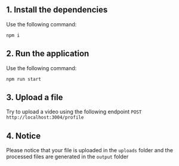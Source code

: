 ## 1. Install the dependencies

Use the following command:

```
npm i
```

## 2. Run the application

Use the following command:

```
npm run start
```

## 3. Upload a file

Try to upload a video using the following endpoint
`POST http://localhost:3004/profile`

## 4. Notice

Please notice that your file is uploaded in the `uploads` folder
and the processed files are generated in the `output` folder
